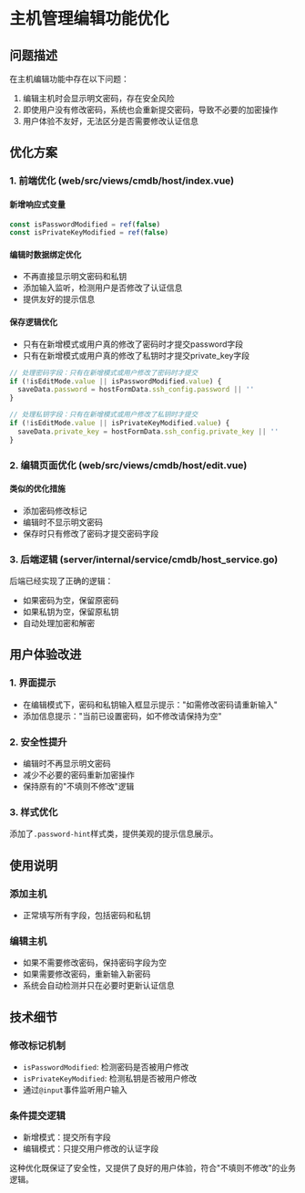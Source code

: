 # 主机管理编辑功能优化

## 问题描述

在主机编辑功能中存在以下问题：
1. 编辑主机时会显示明文密码，存在安全风险
2. 即使用户没有修改密码，系统也会重新提交密码，导致不必要的加密操作
3. 用户体验不友好，无法区分是否需要修改认证信息

## 优化方案

### 1. 前端优化 (web/src/views/cmdb/host/index.vue)

#### 新增响应式变量
```javascript
const isPasswordModified = ref(false)
const isPrivateKeyModified = ref(false)
```

#### 编辑时数据绑定优化
- 不再直接显示明文密码和私钥
- 添加输入监听，检测用户是否修改了认证信息
- 提供友好的提示信息

#### 保存逻辑优化
- 只有在新增模式或用户真的修改了密码时才提交password字段
- 只有在新增模式或用户真的修改了私钥时才提交private_key字段

```javascript
// 处理密码字段：只有在新增模式或用户修改了密码时才提交
if (!isEditMode.value || isPasswordModified.value) {
  saveData.password = hostFormData.ssh_config.password || ''
}

// 处理私钥字段：只有在新增模式或用户修改了私钥时才提交
if (!isEditMode.value || isPrivateKeyModified.value) {
  saveData.private_key = hostFormData.ssh_config.private_key || ''
}
```

### 2. 编辑页面优化 (web/src/views/cmdb/host/edit.vue)

#### 类似的优化措施
- 添加密码修改标记
- 编辑时不显示明文密码
- 保存时只有修改了密码才提交密码字段

### 3. 后端逻辑 (server/internal/service/cmdb/host_service.go)

后端已经实现了正确的逻辑：
- 如果密码为空，保留原密码
- 如果私钥为空，保留原私钥
- 自动处理加密和解密

## 用户体验改进

### 1. 界面提示
- 在编辑模式下，密码和私钥输入框显示提示："如需修改密码请重新输入"
- 添加信息提示："当前已设置密码，如不修改请保持为空"

### 2. 安全性提升
- 编辑时不再显示明文密码
- 减少不必要的密码重新加密操作
- 保持原有的"不填则不修改"逻辑

### 3. 样式优化
添加了`.password-hint`样式类，提供美观的提示信息展示。

## 使用说明

### 添加主机
- 正常填写所有字段，包括密码和私钥

### 编辑主机
- 如果不需要修改密码，保持密码字段为空
- 如果需要修改密码，重新输入新密码
- 系统会自动检测并只在必要时更新认证信息

## 技术细节

### 修改标记机制
- `isPasswordModified`: 检测密码是否被用户修改
- `isPrivateKeyModified`: 检测私钥是否被用户修改
- 通过`@input`事件监听用户输入

### 条件提交逻辑
- 新增模式：提交所有字段
- 编辑模式：只提交用户修改的认证字段

这种优化既保证了安全性，又提供了良好的用户体验，符合"不填则不修改"的业务逻辑。 
